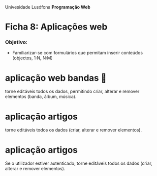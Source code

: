 Univesidade Lusófona
**Programação Web**

# Ficha 8: Aplicações web

### Objetivo:
* Familiarizar-se com formulários que permitam inserir conteúdos (objectos, 1:N, N:M)




# aplicação web bandas 🎸
torne editáveis todos os dados, permitindo criar, alterar e remover elementos (banda, álbum, música).

# aplicação artigos
torne editáveis todos os dados (criar, alterar e remover elementos).

# aplicação artigos
Se o utilizador estiver autenticado, torne editáveis todos os dados (criar, alterar e remover elementos).




